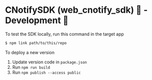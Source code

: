 # CNotifySDK (web_cnotify_sdk) 🔔 - Development 🥸

To test the SDK locally, run this command in the target app

```bash
$ npm link path/to/this/repo
```

To deploy a new version

1. Update version code in `package.json`
2. Run `npm run build`
3. Run `npm publish --access public`

